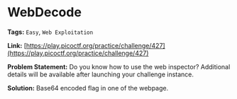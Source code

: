 # WebDecode

**Tags:** `Easy`, `Web Exploitation`

**Link:** [https://play.picoctf.org/practice/challenge/427](https://play.picoctf.org/practice/challenge/427)

**Problem Statement:** Do you know how to use the web inspector? Additional details will be available after launching your challenge instance.

**Solution:** Base64 encoded flag in one of the webpage.
